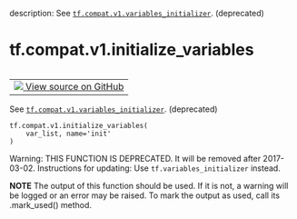 description: See <a href="../../../tf/compat/v1/variables_initializer.md"><code>tf.compat.v1.variables_initializer</code></a>. (deprecated)

<div itemscope itemtype="http://developers.google.com/ReferenceObject">
<meta itemprop="name" content="tf.compat.v1.initialize_variables" />
<meta itemprop="path" content="Stable" />
</div>

# tf.compat.v1.initialize_variables

<!-- Insert buttons and diff -->

<table class="tfo-notebook-buttons tfo-api nocontent" align="left">
<td>
  <a target="_blank" href="https://github.com/tensorflow/tensorflow/blob/r2.2/tensorflow/python/ops/variables.py#L3204-L3209">
    <img src="https://www.tensorflow.org/images/GitHub-Mark-32px.png" />
    View source on GitHub
  </a>
</td>
</table>



See <a href="../../../tf/compat/v1/variables_initializer.md"><code>tf.compat.v1.variables_initializer</code></a>. (deprecated)

<pre class="devsite-click-to-copy prettyprint lang-py tfo-signature-link">
<code>tf.compat.v1.initialize_variables(
    var_list, name='init'
)
</code></pre>



<!-- Placeholder for "Used in" -->

Warning: THIS FUNCTION IS DEPRECATED. It will be removed after 2017-03-02.
Instructions for updating:
Use `tf.variables_initializer` instead.

  **NOTE** The output of this function should be used.  If it is not, a warning will be logged or an error may be raised.  To mark the output as used, call its .mark_used() method.